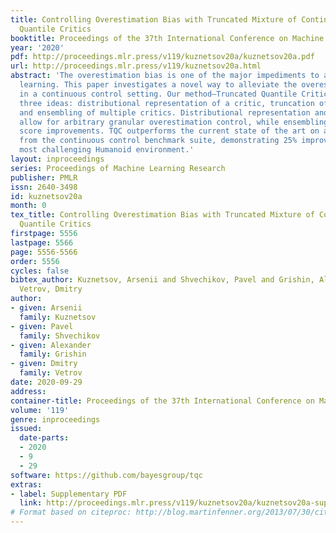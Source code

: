 ```yaml
---
title: Controlling Overestimation Bias with Truncated Mixture of Continuous Distributional
  Quantile Critics
booktitle: Proceedings of the 37th International Conference on Machine Learning
year: '2020'
pdf: http://proceedings.mlr.press/v119/kuznetsov20a/kuznetsov20a.pdf
url: http://proceedings.mlr.press/v119/kuznetsov20a.html
abstract: 'The overestimation bias is one of the major impediments to accurate off-policy
  learning. This paper investigates a novel way to alleviate the overestimation bias
  in a continuous control setting. Our method—Truncated Quantile Critics, TQC,—blends
  three ideas: distributional representation of a critic, truncation of critics prediction,
  and ensembling of multiple critics. Distributional representation and truncation
  allow for arbitrary granular overestimation control, while ensembling provides additional
  score improvements. TQC outperforms the current state of the art on all environments
  from the continuous control benchmark suite, demonstrating 25% improvement on the
  most challenging Humanoid environment.'
layout: inproceedings
series: Proceedings of Machine Learning Research
publisher: PMLR
issn: 2640-3498
id: kuznetsov20a
month: 0
tex_title: Controlling Overestimation Bias with Truncated Mixture of Continuous Distributional
  Quantile Critics
firstpage: 5556
lastpage: 5566
page: 5556-5566
order: 5556
cycles: false
bibtex_author: Kuznetsov, Arsenii and Shvechikov, Pavel and Grishin, Alexander and
  Vetrov, Dmitry
author:
- given: Arsenii
  family: Kuznetsov
- given: Pavel
  family: Shvechikov
- given: Alexander
  family: Grishin
- given: Dmitry
  family: Vetrov
date: 2020-09-29
address: 
container-title: Proceedings of the 37th International Conference on Machine Learning
volume: '119'
genre: inproceedings
issued:
  date-parts:
  - 2020
  - 9
  - 29
software: https://github.com/bayesgroup/tqc
extras:
- label: Supplementary PDF
  link: http://proceedings.mlr.press/v119/kuznetsov20a/kuznetsov20a-supp.pdf
# Format based on citeproc: http://blog.martinfenner.org/2013/07/30/citeproc-yaml-for-bibliographies/
---
```

